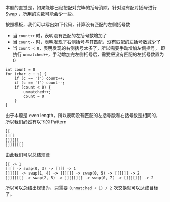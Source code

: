本题的直觉是，如果能够已经把配对完毕的括号消除，针对没有配对括号进行 Swap ，所用的次数可能会少一些。

按照模板，我们可以写出如下代码，计算没有匹配的左侧括号数

- 当 `count++` 时，表明没有匹配的左括号数增加了
- 当 `count--` 时，表明发现了右侧括号与其匹配，没有匹配的左括号数减少了
- 当 `count < 0`，表明发现的右侧括号太多了，所以需要手动增加左侧括号，
  即执行 `unmatched++`，手动增加完左侧括号后，需要把没有匹配的左括号数置为0

```
int count = 0
for (char c : s) {
    if (c == '(') count++;
    if (c == ')') count--;
    if (count < 0) {
        unmatched++;
        count = 0
    }
}
```

由于本题是 even length，所以表明没有匹配的左括号数和右括号数是相同的，
所以我们必然有以下的 Pattern

```
][
]][[
]]][[[
]]]][[[[
```

由此我们可以总结规律

```
][ -> 1
]][[ -> swap(0, 3) -> [][] -> 1
]]][[[ -> swap(1, 4) -> ][][][ -> swap(0, 5) -> [[][]] -> 2
]]]][[[[ -> swap(2, 5) -> ]][][][[ -> swap(0, 7) -> [][][][] -> 2
```

所以可以总结出规律为，只需要 `(unmatched + 1) / 2` 次交换就可以达成目标了。

